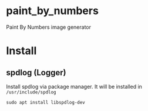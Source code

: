 # paint_by_numbers
Paint By Numbers image generator

# Install

## spdlog (Logger)
Install spdlog via package manager. It will be installed in `/usr/include/spdlog`

```
sudo apt install libspdlog-dev
```

